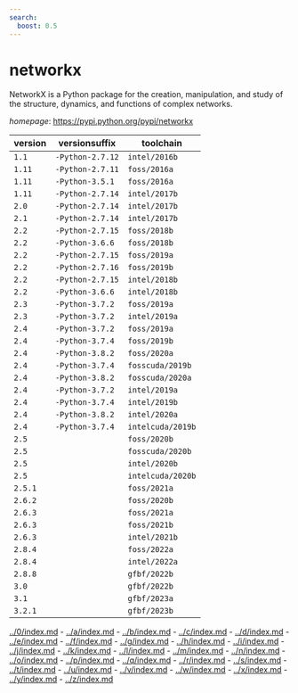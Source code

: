 ```yaml
---
search:
  boost: 0.5
---
```

# networkx

NetworkX is a Python package for the creation, manipulation, and study of the structure, dynamics,  and functions of complex networks.

*homepage*: <https://pypi.python.org/pypi/networkx>

version | versionsuffix | toolchain
--------|---------------|----------
``1.1`` | ``-Python-2.7.12`` | ``intel/2016b``
``1.11`` | ``-Python-2.7.11`` | ``foss/2016a``
``1.11`` | ``-Python-3.5.1`` | ``foss/2016a``
``1.11`` | ``-Python-2.7.14`` | ``intel/2017b``
``2.0`` | ``-Python-2.7.14`` | ``intel/2017b``
``2.1`` | ``-Python-2.7.14`` | ``intel/2017b``
``2.2`` | ``-Python-2.7.15`` | ``foss/2018b``
``2.2`` | ``-Python-3.6.6`` | ``foss/2018b``
``2.2`` | ``-Python-2.7.15`` | ``foss/2019a``
``2.2`` | ``-Python-2.7.16`` | ``foss/2019b``
``2.2`` | ``-Python-2.7.15`` | ``intel/2018b``
``2.2`` | ``-Python-3.6.6`` | ``intel/2018b``
``2.3`` | ``-Python-3.7.2`` | ``foss/2019a``
``2.3`` | ``-Python-3.7.2`` | ``intel/2019a``
``2.4`` | ``-Python-3.7.2`` | ``foss/2019a``
``2.4`` | ``-Python-3.7.4`` | ``foss/2019b``
``2.4`` | ``-Python-3.8.2`` | ``foss/2020a``
``2.4`` | ``-Python-3.7.4`` | ``fosscuda/2019b``
``2.4`` | ``-Python-3.8.2`` | ``fosscuda/2020a``
``2.4`` | ``-Python-3.7.2`` | ``intel/2019a``
``2.4`` | ``-Python-3.7.4`` | ``intel/2019b``
``2.4`` | ``-Python-3.8.2`` | ``intel/2020a``
``2.4`` | ``-Python-3.7.4`` | ``intelcuda/2019b``
``2.5`` |  | ``foss/2020b``
``2.5`` |  | ``fosscuda/2020b``
``2.5`` |  | ``intel/2020b``
``2.5`` |  | ``intelcuda/2020b``
``2.5.1`` |  | ``foss/2021a``
``2.6.2`` |  | ``foss/2020b``
``2.6.3`` |  | ``foss/2021a``
``2.6.3`` |  | ``foss/2021b``
``2.6.3`` |  | ``intel/2021b``
``2.8.4`` |  | ``foss/2022a``
``2.8.4`` |  | ``intel/2022a``
``2.8.8`` |  | ``gfbf/2022b``
``3.0`` |  | ``gfbf/2022b``
``3.1`` |  | ``gfbf/2023a``
``3.2.1`` |  | ``gfbf/2023b``

[../0/index.md](0) - [../a/index.md](a) - [../b/index.md](b) - [../c/index.md](c) - [../d/index.md](d) - [../e/index.md](e) - [../f/index.md](f) - [../g/index.md](g) - [../h/index.md](h) - [../i/index.md](i) - [../j/index.md](j) - [../k/index.md](k) - [../l/index.md](l) - [../m/index.md](m) - [../n/index.md](n) - [../o/index.md](o) - [../p/index.md](p) - [../q/index.md](q) - [../r/index.md](r) - [../s/index.md](s) - [../t/index.md](t) - [../u/index.md](u) - [../v/index.md](v) - [../w/index.md](w) - [../x/index.md](x) - [../y/index.md](y) - [../z/index.md](z)

